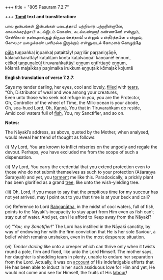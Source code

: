 +++
title = "805 Pasuram 7.2.7"

+++
**[Tamil](/definition/tamil#history "show Tamil definitions") text and transliteration:**

பால துன்பங்கள் இன்பங்கள் படைத்தாய்! பற்றிலார் பற்றநின்றானே,  
காலசக்கரத்தாய்! கடல்இடம் கொண்ட கடல்வண்ணா! கண்ணனே! என்னும்,  
சேல்கொள் தண்புனல்சூழ் திருவரங்கத்தாய்! என்னும் என்தீர்த்தனே என்னும்,  
கோலமா மழைக்கண் பனிமல்க இருக்கும் என்னுடைக் கோமளக் கொழுந்தே

[pāla](/definition/pala#history "show pāla definitions") tuṉpaṅkaḷ iṉpaṅkaḷ paṭaittāy! paṟṟilār paṟṟaniṉṟāṉē,  
kālacakkarattāy! kaṭaliṭam koṇṭa kaṭalvaṇṇā! kaṇṇaṉē! eṉṉum,  
cēlkoḷ taṇpuṉalcūḻ tiruvaraṅkattāy! eṉṉum eṉtīrttaṉē eṉṉum,  
kōlamā maḻaikkaṇ paṉimalka irukkum eṉṉuṭaik kōmaḷak koḻuntē

**English translation of verse 7.2.7:**

Says my tender darling, her eyes, cool and lovely, [filled](/definition/filling#history "show filled definitions") with [tears](/definition/tear#history "show tears definitions"),  
“Oh, Distributor of weal and woe among your creatures,  
Even unto those who seek not refuge in you, you are the Protector,  
Oh, Controller of the wheel of Time, the Milk-ocean is your abode,  
Oh, sea-hued Lord, Oh, [Kaṇṇā](/definition/kanna#history "show Kaṇṇā definitions"), You that in Tiruvaraṅkam do reside,  
Amid cool waters full of [fish](/definition/fish#history "show fish definitions"), You, my Sanctifier, and so on.

**Notes:**

The Nāyakī’s address, as above, quoted by the Mother, when analysed, would reveal her trend of thought as follows:

\(i\) My Lord, You are known to inflict miseries on the ungodly and regale the devout. Perhaps, you have excluded me from the scope of such a dispensation.

\(ii\) My Lord, You carry the credential that you extend protection even to those who do not submit themselves as such to your protection (Aśaraṇya Śaraṇyah) and yet, you [torment](/definition/torment#history "show torment definitions") me like this. Paradoxically, a prickly plant has been glorified as a grand [tree](/definition/tree#history "show tree definitions"), like unto the wish-yielding tree.

\(iii\) Oh, Lord, if you mean to say that the propitious time for my succour has not yet arrived, may I point out to you that time is at your beck and call?

\(iv\) Reference to Lord [Raṅganātha](/definition/ranganatha#vaishnavism "show Raṅganātha definitions"), in the midst of cool waters, full of fish, points to the Nāyakī’s incapacity to stay apart from Him even as fish can’t stay out of water. And yet, can He afford to Keep away from the Nāyakī?

\(v\) “*You, my Sanctifier*!” The Lord has instilled in the Nāyakī sanctity, by way of endowing her with the firm conviction that He is her sole Saviour, a belief which remains unshaken, even in the most desperate situation.

\(vi\) *Tender darling* like unto a creeper which can thrive only when it twists round a pole, firm and fixed, like unto the Lord Himself. The mother says, her daughter is shedding tears in plenty, unable to endure her separation from the Lord. Actually, it was on [account](/definition/account#history "show account definitions") of His indefatigable efforts that He has been able to induct in her such assiduous love for Him and yet, He would not come and see for Himself, the fruits of His [labour](/definition/labour#history "show labour definitions")!


